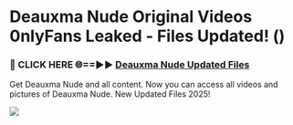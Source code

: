 # Deauxma Nude Original Videos 0nlyFans Leaked - Files Updated! ()

<h3>🔴 CLICK HERE 🌐==►► <a href="https://tinyurl.com/2p9ay9w9" rel="nofollow">Deauxma Nude Updated Files</a></h3>

Get Deauxma Nude and all content. Now you can access all videos and pictures of Deauxma Nude. New Updated Files 2025!

[![](https://i.imgur.com/KQgVmj3.gif)](https://tinyurl.com/2p9ay9w9)
